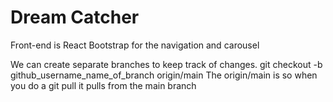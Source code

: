 # Dream Catcher

Front-end is React
Bootstrap for the navigation and carousel

We can create separate branches to keep track of changes.  git checkout -b github_username_name_of_branch origin/main   The origin/main is so when you do a git pull it pulls from the main branch
